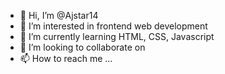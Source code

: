 - 👋 Hi, I’m @Ajstar14
- 👀 I’m interested in frontend web development
- 🌱 I’m currently learning HTML, CSS, Javascript
- 💞️ I’m looking to collaborate on 
- 📫 How to reach me ...

<!---
Ajstar14/Ajstar14 is a ✨ special ✨ repository because its `README.md` (this file) appears on your GitHub profile.
You can click the Preview link to take a look at your changes.
--->
